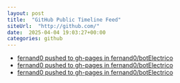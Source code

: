 ```yaml
---
layout: post
title:  "GitHub Public Timeline Feed"
siteUrl:  "http://github.com/"
date:  2025-04-04 19:03:27+00:00
categories: github
---
```

*  [fernand0 pushed to gh-pages in fernand0/botElectrico](https://github.com/fernand0/botElectrico/compare/4b457cf9a8...000f1bfbae)
*  [fernand0 pushed to gh-pages in fernand0/botElectrico](https://github.com/fernand0/botElectrico/compare/6eec21a8ff...2a9a9f3122)
*  [fernand0 pushed to gh-pages in fernand0/botElectrico](https://github.com/fernand0/botElectrico/compare/de5ad03dea...afadaa1837)
